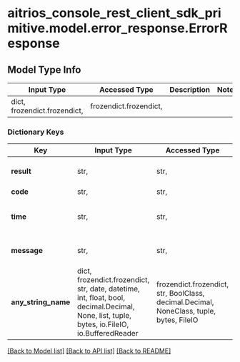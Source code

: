 # aitrios_console_rest_client_sdk_primitive.model.error_response.ErrorResponse

## Model Type Info
Input Type | Accessed Type | Description | Notes
------------ | ------------- | ------------- | -------------
dict, frozendict.frozendict,  | frozendict.frozendict,  |  | 

### Dictionary Keys
Key | Input Type | Accessed Type | Description | Notes
------------ | ------------- | ------------- | ------------- | -------------
**result** | str,  | str,  | Set \&quot;ERROR\&quot; fixing. | 
**code** | str,  | str,  | Set the error code. | 
**time** | str,  | str,  | Set the time the error occurred.* yyyy-MM-dd&#x27;T&#x27;HH:mm:ssXXX. | 
**message** | str,  | str,  | Set the error message details or the reason. | 
**any_string_name** | dict, frozendict.frozendict, str, date, datetime, int, float, bool, decimal.Decimal, None, list, tuple, bytes, io.FileIO, io.BufferedReader | frozendict.frozendict, str, BoolClass, decimal.Decimal, NoneClass, tuple, bytes, FileIO | any string name can be used but the value must be the correct type | [optional]

[[Back to Model list]](../../README.md#documentation-for-models) [[Back to API list]](../../README.md#documentation-for-api-endpoints) [[Back to README]](../../README.md)

